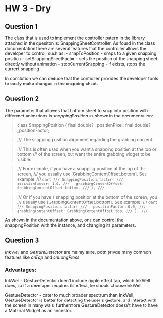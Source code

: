 # HW 3 - Dry

## Question 1 
The class that is used to implement the controller patern in the library attached in the quesiton is: SnappingSheetController.
As found in the class documentation there are several features that the controller allows the developer to control, such as:
	- snapToPosition - snaps to a given snapping position
	- setSnappingSheetFactor - sets the position of the snapping sheet directly without animation
	- stopCurrentSnapping - if exists, stops the current snapping

In conclution we can deduce that the controller provides the developer tools to easily make changes in the snapping sheet.

## Question 2
The parameter that allowes that bottom sheet to snap into position with differenct animations is *snappingPosition*
as shown in the documentation:

>class SnappingPosition {
>  final double? _positionPixel;
>  final double? _positionFactor;

>  /// The snapping position alignment regarding the grabbing content.

>  /// This is often used when you want a snapping position at the top or bottom
>  /// of the screen, but want the entire grabbing widget to be visible.

>  /// For example, if you have a snapping position at the top of the screen,
>  /// you usually use [GrabbingContentOffset.bottom]. See example:
>  /// ```dart
>  /// SnappingPosition.factor(
>  ///   positionFactor: 1.0,
>  ///   grabbingContentOffset: GrabbingContentOffset.bottom,
>  /// ),
>  /// ```

>  /// Or if you have a snapping position at the bottom of the screen, you
>  /// usually use [GrabbingContentOffset.bottom]. See example:
>  /// ```dart
>  /// SnappingPosition.factor(
>  ///   positionFactor: 0.0,
>  ///   grabbingContentOffset: GrabbingContentOffset.top,
>  /// ),
>  /// ```

As shown in the documentation above, one can control the snappingPosition with the instance, and changing its parameters.

## Question 3

*InkWell* and *GestureDetector* are mainly alike, both privde many common features like _onTap_ and _onLongPress_

### Advantages:

InkWell - GestureDetector doen't include ripple effect tap, which InkWell does, so if a developer requires thi effect, he should choose InkWell

GestureDetector - cater to much broader spectrum than InkWell, GestureDetector is better for detecting the user's gesture, and interact with the screen in many wais, furthermore GestureDetector doesn't have to have a Material Widget as an ancestor.



